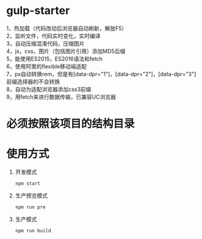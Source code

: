 # gulp-starter
1，热加载（代码改动后浏览器自动刷新，解放F5）<br>
2，监听文件，代码实时变化，实时编译<br>
3，自动压缩混淆代码，压缩图片<br>
4，js，css，图片（包括图片引用）添加MD5后缀<br>
5，能使用ES2015，ES2016语法和fetch<br>
6，使用阿里的flexible移动端适配<br>
7，px自动转换rem，但是有[data-dpr="1"]，[data-dpr="2"]，[data-dpr="3"]前缀选择器的不会转换<br>
8，自动为适配浏览器添加css3前缀<br>
9，用fetch来进行数据传输，已兼容UC浏览器

# 必须按照该项目的结构目录

# 使用方式
  
1.  开发模式

        npm start

2.  生产预览模式

        npm run pre

3.  生产模式

        npm run build



